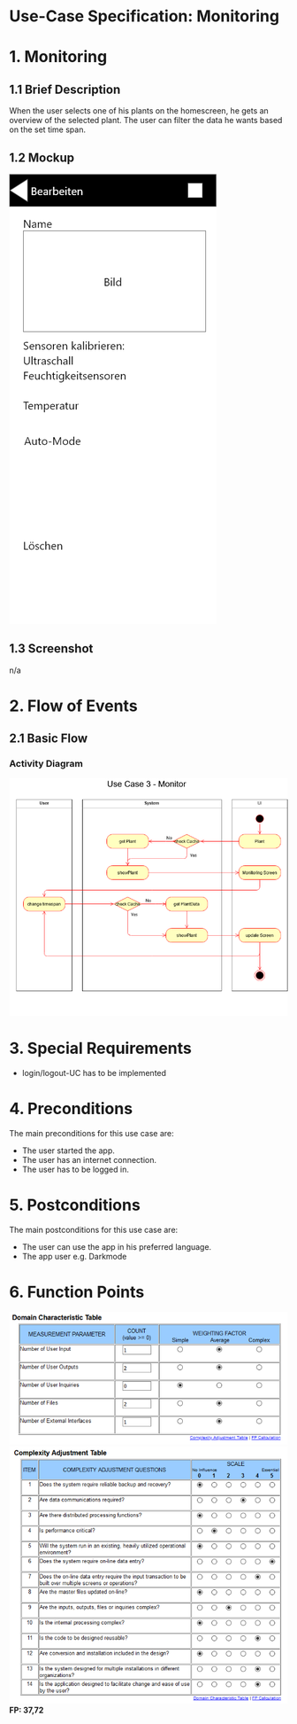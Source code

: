# Use-Case Specification: Monitoring

# 1. Monitoring

## 1.1 Brief Description
When the user selects one of his plants on the homescreen, he gets an overview of the selected plant. The user can filter the data he wants based on the set time span.

## 1.2 Mockup
![](https://raw.githubusercontent.com/Kokoloris19097/LazyPlants.dokumentation/master/UC/plant%20editing.png)

## 1.3 Screenshot
n/a

# 2. Flow of Events

## 2.1 Basic Flow

### Activity Diagram
![Activity Diagram](https://raw.githubusercontent.com/Kokoloris19097/LazyPlants.dokumentation/master/UC/uc-monitoring.png)

# 3. Special Requirements
- login/logout-UC has to be implemented

# 4. Preconditions
The main preconditions for this use case are:

 - The user started the app.
 - The user has an internet connection.
 - The user has to be logged in.

# 5. Postconditions

The main postconditions for this use case are:

 - The user can use the app in his preferred language.
 - The app user e.g. Darkmode

# 6. Function Points

![Complexity Table](https://raw.githubusercontent.com/Kokoloris19097/LazyPlants.dokumentation/master/Function%20Points/UC7%20Monitor.PNG)
![Monitoring](https://raw.githubusercontent.com/Kokoloris19097/LazyPlants.dokumentation/master/Function%20Points/Complexity%20Table.PNG)
\
**FP: 37,72** 
